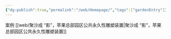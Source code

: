 ```yaml
---
{"dg-publish":true,"permalink":"/web/Homepage/","tags":["gardenEntry"]}
---
```


案例
[[web/聚沙成 “影”，苹果总部园区公共永久性雕塑装置\|聚沙成 “影”，苹果总部园区公共永久性雕塑装置]]
